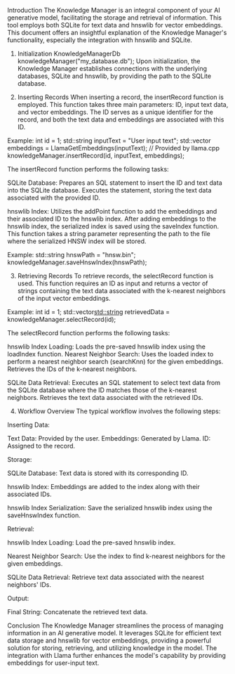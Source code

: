 Introduction
The Knowledge Manager is an integral component of your AI generative model, facilitating the storage and retrieval of information. This tool employs both SQLite for text data and hnswlib for vector embeddings. This document offers an insightful explanation of the Knowledge Manager's functionality, especially the integration with hnswlib and SQLite.

1. Initialization
KnowledgeManagerDb knowledgeManager("my_database.db");
Upon initialization, the Knowledge Manager establishes connections with the underlying databases, SQLite and hnswlib, by providing the path to the SQLite database.

2. Inserting Records
When inserting a record, the insertRecord function is employed. This function takes three main parameters: ID, input text data, and vector embeddings. The ID serves as a unique identifier for the record, and both the text data and embeddings are associated with this ID.

Example:
int id = 1;
std::string inputText = "User input text";
std::vector<float> embeddings = LlamaGetEmbeddings(inputText); // Provided by llama.cpp
knowledgeManager.insertRecord(id, inputText, embeddings);

The insertRecord function performs the following tasks:

SQLite Database:
Prepares an SQL statement to insert the ID and text data into the SQLite database.
Executes the statement, storing the text data associated with the provided ID.

hnswlib Index:
Utilizes the addPoint function to add the embeddings and their associated ID to the hnswlib index.
After adding embeddings to the hnswlib index, the serialized index is saved using the saveIndex function. This function takes a string parameter representing the path to the file where the serialized HNSW index will be stored.

Example:
std::string hnswPath = "hnsw.bin";
knowledgeManager.saveHnswIndex(hnswPath);

3. Retrieving Records
To retrieve records, the selectRecord function is used. This function requires an ID as input and returns a vector of strings containing the text data associated with the k-nearest neighbors of the input vector embeddings.

Example:
int id = 1;
std::vector<std::string> retrievedData = knowledgeManager.selectRecord(id);

The selectRecord function performs the following tasks:

hnswlib Index Loading:
Loads the pre-saved hnswlib index using the loadIndex function.
Nearest Neighbor Search:
Uses the loaded index to perform a nearest neighbor search (searchKnn) for the given embeddings.
Retrieves the IDs of the k-nearest neighbors.

SQLite Data Retrieval:
Executes an SQL statement to select text data from the SQLite database where the ID matches those of the k-nearest neighbors.
Retrieves the text data associated with the retrieved IDs.

4. Workflow Overview
The typical workflow involves the following steps:

Inserting Data:

Text Data: Provided by the user.
Embeddings: Generated by Llama.
ID: Assigned to the record.

Storage:

SQLite Database:
Text data is stored with its corresponding ID.

hnswlib Index:
Embeddings are added to the index along with their associated IDs.

hnswlib Index Serialization:
Save the serialized hnswlib index using the saveHnswIndex function.

Retrieval:

hnswlib Index Loading:
Load the pre-saved hnswlib index.

Nearest Neighbor Search:
Use the index to find k-nearest neighbors for the given embeddings.

SQLite Data Retrieval:
Retrieve text data associated with the nearest neighbors' IDs.

Output:

Final String: Concatenate the retrieved text data.


Conclusion
The Knowledge Manager streamlines the process of managing information in an AI generative model. It leverages SQLite for efficient text data storage and hnswlib for vector embeddings, providing a powerful solution for storing, retrieving, and utilizing knowledge in the model. The integration with Llama further enhances the model's capability by providing embeddings for user-input text.

